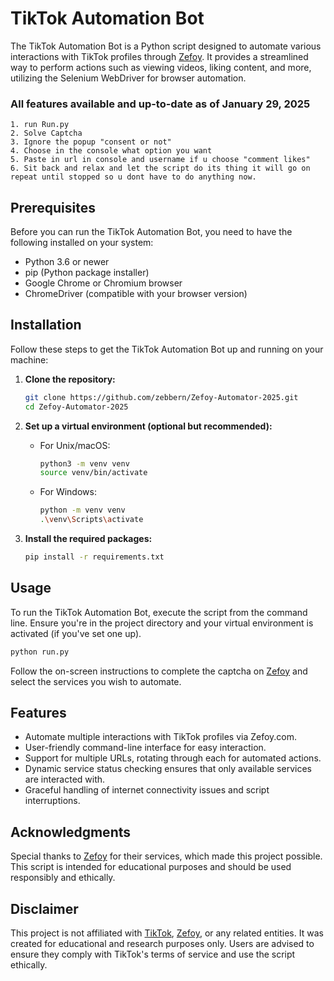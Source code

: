 # TikTok Automation Bot

The TikTok Automation Bot is a Python script designed to automate various interactions with TikTok profiles through [Zefoy](https://zefoy.com/). It provides a streamlined way to perform actions such as viewing videos, liking content, and more, utilizing the Selenium WebDriver for browser automation.

### All features available and up-to-date as of January 29, 2025
```
1. run Run.py
2. Solve Captcha
3. Ignore the popup "consent or not"
4. Choose in the console what option you want
5. Paste in url in console and username if u choose "comment likes"
6. Sit back and relax and let the script do its thing it will go on repeat until stopped so u dont have to do anything now. 
```
## Prerequisites

Before you can run the TikTok Automation Bot, you need to have the following installed on your system:

- Python 3.6 or newer
- pip (Python package installer)
- Google Chrome or Chromium browser
- ChromeDriver (compatible with your browser version)

## Installation

Follow these steps to get the TikTok Automation Bot up and running on your machine:

1. **Clone the repository:**

   ```sh
   git clone https://github.com/zebbern/Zefoy-Automator-2025.git
   cd Zefoy-Automator-2025
   ```

2. **Set up a virtual environment (optional but recommended):**

   - For Unix/macOS:

     ```sh
     python3 -m venv venv
     source venv/bin/activate
     ```

   - For Windows:

     ```sh
     python -m venv venv
     .\venv\Scripts\activate
     ```

3. **Install the required packages:**

   ```sh
   pip install -r requirements.txt
   ```

## Usage

To run the TikTok Automation Bot, execute the script from the command line. Ensure you're in the project directory and your virtual environment is activated (if you've set one up).

```sh
python run.py
```

Follow the on-screen instructions to complete the captcha on [Zefoy](https://zefoy.com/) and select the services you wish to automate.

## Features

- Automate multiple interactions with TikTok profiles via Zefoy.com.
- User-friendly command-line interface for easy interaction.
- Support for multiple URLs, rotating through each for automated actions.
- Dynamic service status checking ensures that only available services are interacted with.
- Graceful handling of internet connectivity issues and script interruptions.

## Acknowledgments

Special thanks to [Zefoy](https://zefoy.com/) for their services, which made this project possible. This script is intended for educational purposes and should be used responsibly and ethically.

## Disclaimer

This project is not affiliated with [TikTok](https://www.tiktok.com/), [Zefoy](https://zefoy.com/), or any related entities. It was created for educational and research purposes only. Users are advised to ensure they comply with TikTok's terms of service and use the script ethically.
